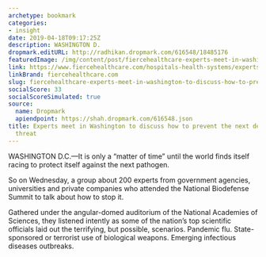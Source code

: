 ```yaml
---
archetype: bookmark
categories:
- insight
date: 2019-04-18T09:17:25Z
description: WASHINGTON D.
dropmark.editURL: http://radhikan.dropmark.com/616548/18485176
featuredImage: /img/content/post/fiercehealthcare-experts-meet-in-washington-to-discuss-how-to-prevent-the-next-deadly-biological-threat.png
link: https://www.fiercehealthcare.com/hospitals-health-systems/experts-meet-washington-to-discuss-terrifiying-work-preventing-biological
linkBrand: fiercehealthcare.com
slug: fiercehealthcare-experts-meet-in-washington-to-discuss-how-to-prevent-the-next-deadly-biological-threat
socialScore: 33
socialScoreSimulated: true
source:
  name: Dropmark
  apiendpoint: https://shah.dropmark.com/616548.json
title: Experts meet in Washington to discuss how to prevent the next deadly biological
  threat
---
```

WASHINGTON D.C.—It is only a “matter of time” until the world finds itself racing to protect itself against the next pathogen.

So on Wednesday, a group about 200 experts from government agencies, universities and private companies who attended the National Biodefense Summit to talk about how to stop it.

Gathered under the angular-domed auditorium of the National Academies of Sciences, they listened intently as some of the nation’s top scientific officials laid out the terrifying, but possible, scenarios. Pandemic flu. State-sponsored or terrorist use of biological weapons. Emerging infectious diseases outbreaks.

